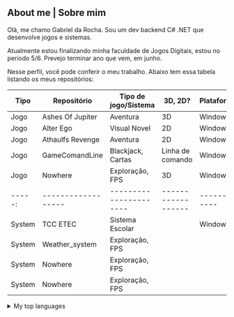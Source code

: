 ## About me | Sobre mim

Olá, me chamo Gabriel da Rocha. Sou um dev backend C# .NET que desenvolve jogos e sistemas.

Atualmente estou finalizando minha faculdade de Jogos Digitais, estou no período 5/6. Prevejo terminar ano que vem, em junho.

Nesse perfil, você pode conferir o meu trabalho. Abaixo tem essa tabela listando os meus repositórios:

| Tipo | Repositório      | Tipo de jogo/Sistema | 3D, 2D?          | Plataformas |
|------|------------------|----------------------|------------------|-------------|
| Jogo | Ashes Of Jupiter | Aventura             | 3D               | Windows     |
| Jogo | Alter Ego        | Visual Novel         | 2D               | Windows     |
| Jogo | Athaulfs Revenge | Aventura             | 2D               | Windows     |
| Jogo | GameComandLine   | Blackjack, Cartas    | Linha de comando | Windows     |
| Jogo | Nowhere          | Exploração, FPS      | 3D               | Windows     |
|-----:|------------------|----------------------|------------------|-------------|
|System| TCC ETEC         | Sistema Escolar      |                  | Windows     |
|System| Weather_system   | Exploração, FPS      |                  | 
|System| Nowhere          | Exploração, FPS      |                  |
|System| Nowhere          | Exploração, FPS      |                  |


<details>
<summary>My top languages</summary>

| Rank | Languages |
|-----:|-----------|
|     1| Javascript|
|     2| Python    |
|     3| SQL       |

</details>